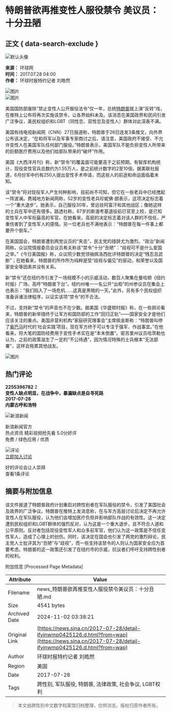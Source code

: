 # 特朗普欲再推变性人服役禁令 美议员：十分丑陋

## 正文 { data-search-exclude }


![默认头像](//n.sinaimg.cn/default/622af858/20181010/default_avatar.jpg)

**来源：** 环球网  
**时间：** 2017.07.28 04:00  
**作者：** 环球时报特约记者 刘皓然  

![图片](//k.sinaimg.cn/n/news/transform/20170430/wkpd-fyetwtf9109441.jpg/w300h300z1l10t10q100dd5.jpg)  
![图片](//k.sinaimg.cn/n/news/transform/20170430/wkpd-fyetwtf9109441.jpg/w700d1q75cms.jpg?by=cms_fixed_width)

美国国防部废除“禁止变性人公开服役法令”仅一年，总统[特朗普](https://news.sina.cn/news_zt/keyword.d.html?vt=4&k=%E7%89%B9%E6%9C%97%E6%99%AE&wm=)就上演“反转”戏，在推特上公布将再次实施该禁令，让各界始料未及。该消息在美国政界和民间引发广泛争议，美民权组织和LGBT（同性恋、双性恋及变性人）群体对此深表不满。

美国有线电视新闻网（CNN）27日报道称，特朗普于26日连发3条推文，向外界公布该决定，“在和将军以及军事专家商讨之后，请注意，美国政府不接受、不允许变性人在美国军队任何部门服役。”特朗普表示，美国军队不能负担变性人所带来的巨额医疗费用以及他们给部队带来的“破坏”作用。

美国《大西洋月刊》称，新“禁令”的覆盖面可能要高于之前预期。有智库机构统计，现役变性官兵总数约为1.55万人，是之前统计数字的2至10倍。据美联社报道，6月份军中约有250人提出变性手术申请，而这些人的前途和命运面临着未知。

该“禁令”将对现役军人产生何种影响，目前尚不可知，但它在一些老兵中已经搅起一阵波澜。费城地方新闻网称，52岁的变性老兵珍妮佛·朗表示，这项决定标志着一个“重大退步”。她表示，自己服役30年，曾远驻阿富汗和其他战区；像她这样的士兵在军中还有很多。路透社称，67岁的斯渥考基退役前已官至上校，是已知变性军人中军衔最高的军官。在她看来，高层的决定标志着对该人群的不信任，严重伤害到了变性军人的感情。另一位老兵也不满地表示：“特朗普在每一件事上都要开个倒车。”

在美国国会，特朗普遭到两党议员的“夹击”，民主党的措辞尤为激烈。“政治”新闻网称，众议院情报委员会议员希夫称该“禁令”十分“丑陋”：“歧视可不是什么爱国之举。”《今日美国报》称，众议院少数党领袖佩洛西批评特朗普的决定“残忍且武断”；在她看来，特朗普的所作所为纯粹是受“歧视与偏见”的驱动，和荣誉以及国家安全等因素并没有关系。

新“禁令”还在纽约市引发了一场规模不小的示威活动，数百人聚集在曼哈顿《纽约时报》广场，高呼“特朗普下台”。纽约州唯一一名公开“出柜”的州参议员在集会上也表示：“我们陷入了一场危机……这真是黑暗的一天。”此外，另有多个民权组织准备诉诸法律程序，以证实该项“禁令”的不合法。

不过，支持新“禁令”的声音也不在少数。据美国《华盛顿时报》称，在一些舆论看来，特朗普的新举措终于让军方和国防部的工作“回归正轨”——国家安全才是他们应该关注的重点。美国非营利机构“家庭研究理事会”主席佩金斯称：“特朗普叫停了[奥巴马](https://news.sina.cn/news_zt/keyword.d.html?vt=4&k=%E5%A5%A5%E5%B7%B4%E9%A9%AC&wm=)时代的‘社会实践’项目，现在军方终于可以专注于强军、作战事宜。”在他看来，将大笔的国防经费用于变性手术实在是“本末倒置”。密苏里州议员哈茨勒也认为，之前的政策滋生了一定的“不公待遇”，因为情况特殊的士兵根本“无法部署”，这样会拖累其他战友。

![图片](//n.sinaimg.cn/default/2fb77759/20151125/320X320.png)

## 热门评论

**2255396782** 2  
**变性人缺点明显，在战争中，暴漏缺点是自寻死路**  
**2017-07-28**  
**内蒙古呼和浩特**  

![新浪新闻](https://n.sinaimg.cn/default/80905340/20200331/sinalogo.png)

新浪新闻官方  
热点资讯 精彩视频抢先看 5.0分好评  
免费 / 绿色应用 / 优质  

![评论](https://tvax4.sinaimg.cn/crop.0.0.996.996.50/866e9faely8fhly7ug1xnj20ro0rpdib.jpg)  
[立即加入讨论](javascript:void\(0\))

好的评论会让人崇拜  
查看1条评论  

## 摘要与附加信息

<!-- tcd_abstract -->
该文件报道了特朗普政府计划重启对跨性别者在军队服役的禁令，引发了美国社会及政界的广泛争议。特朗普在推特上发消息称，在与军方高层讨论后决定不再允许变性人在军队服役，认为他们会增加医疗负担并影响部队作战的有效性。这一决定遭到民权组织和LGBT群体的强烈反对，认为这是一个重大退步，且不符合人道和公平原则。反对者包括现役变性军人和众多前军官，他们认为这一政策是不信任变性军人，造成了心理上的创伤。同时，该决定在国会也引发了两党的激烈辩论，民主党人士批评其为“丑陋”与“歧视”，而一些支持该禁令的人则认为国家安全应为首要考虑。特朗普的这一政策还引发了在纽约市的示威，抗议者们呼吁支持跨性别者的权利。
<!-- tcd_abstract_end -->

附加信息 [Processed Page Metadata]

| Attribute       | Value                                  |
|-----------------|----------------------------------------|
| Filename        | news_特朗普欲再推变性人服役禁令美议员：十分丑陋.md                             |
| Size            | 4541 bytes                           |
| Archived Date   | 2024-11-02 03:38:21                             |
| Original Link   | [https://news.sina.cn/2017-07-28/detail-ifyinwmp0425126.d.html?from=wap](https://news.sina.cn/2017-07-28/detail-ifyinwmp0425126.d.html?from=wap)                       |
| Author          | 环球时报特约记者 刘皓然                               |
| Region          | 美国                               |
| Date            | 2017-07-28                                 |
| Tags            | 跨性别, 军队服役, 特朗普, 法律政策, 社会争议, LGBT权利                                 |
>
> 本文由跨性别中文数字档案馆归档整理，仅供浏览。版权归原作者所有。
>